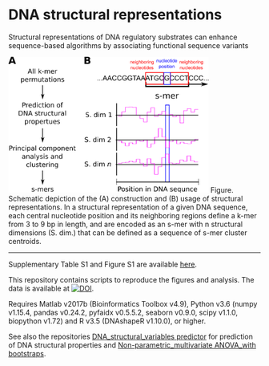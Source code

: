 # DNA structural representations

Structural representations of DNA regulatory substrates can enhance sequence-based algorithms by associating functional sequence variants

<img src=https://github.com/JanZrimec/smer_acm_bcb_20/blob/master/docs/smir_fig_smers.png alt="drawing" width="400">
Figure. Schematic depiction of the (A) construction and (B) usage of structural representations. In a structural representation of a given DNA sequence, each central nucleotide position and its neighboring regions define a k-mer from 3 to 9 bp in length, and are encoded as an s-mer with n structural dimensions (S. dim.) that can be defined as a sequence of s-mer cluster centroids.

---------------

Supplementary Table S1 and Figure S1 are available [here](https://github.com/JanZrimec/smer_acm_bcb_20/blob/master/docs/2020_Zrimec-supplements.pdf).

This repository contains scripts to reproduce the figures and analysis. The data is available at [![DOI](https://zenodo.org/badge/DOI/10.5281/zenodo.3891576.svg)](https://doi.org/10.5281/zenodo.3891576).

Requires Matlab v2017b (Bioinformatics Toolbox v4.9), 
Python v3.6 (numpy v1.15.4, pandas v0.24.2, pyfaidx v0.5.5.2, seaborn v0.9.0, scipy v1.1.0, biopython v1.72) and 
R v3.5 (DNAshapeR v1.10.0), or higher. 

See also the repositories [DNA_structural_variables predictor](https://github.com/JanZrimec/DNA_structural_variables) for prediction of DNA structural properties and
[Non-parametric_multivariate ANOVA_with bootstraps](https://github.com/JanZrimec/NP_MANOVA_bootstrap).

